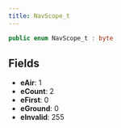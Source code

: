 ```yaml
---
title: NavScope_t
---
```


```csharp
public enum NavScope_t : byte
```

## Fields

- **eAir**: 1
- **eCount**: 2
- **eFirst**: 0
- **eGround**: 0
- **eInvalid**: 255

